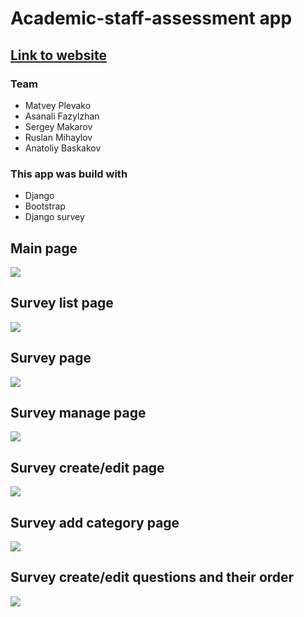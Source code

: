 # Academic-staff-assessment app

## <a href="https://anonymous-feedback-swp.herokuapp.com">Link to website</a>

### Team
- Matvey Plevako
- Asanali Fazylzhan
- Sergey Makarov
- Ruslan Mihaylov
- Anatoliy Baskakov

### This app was build with
- Django
- Bootstrap
- Django survey

## Main page
![](https://i.imgur.com/Lc9Iub5.png)

## Survey list page
![](https://i.imgur.com/9SL43HC.png)

## Survey page
![](https://i.imgur.com/7cml9kW.png)

## Survey manage page
![](https://i.imgur.com/V8ITIqT.png)

## Survey create/edit page
![](https://i.imgur.com/NVi2Doc.png)

## Survey add category page
![](https://i.imgur.com/Tf05JIH.png)

## Survey create/edit questions and their order
![](https://i.imgur.com/4qJFdgL.png)
